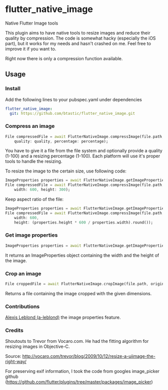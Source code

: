 # flutter_native_image
Native Flutter Image tools

This plugin aims to have native tools to resize images and reduce their quality by compression. The code is somewhat hacky (especially the iOS part), but it works for my needs and hasn't crashed on me. Feel free to improve it if you want to.

Right now there is only a compression function available.

## Usage

### Install

Add the following lines to your pubspec.yaml under dependencies

```yaml
flutter_native_image:
  git: https://github.com/btastic/flutter_native_image.git
```

### Compress an image
```dart
File compressedFile = await FlutterNativeImage.compressImage(file.path,
    quality: quality, percentage: percentage);
```

You have to give it a file from the file system and optionally provide a quality (1-100) and a resizing percentage (1-100).
Each platform will use it's proper tools to handle the resizing.

To resize the image to the certain size, use following code:
```dart
ImageProperties properties = await FlutterNativeImage.getImageProperties(file.path);
File compressedFile = await FlutterNativeImage.compressImage(file.path, quality: 80, 
    width: 600, height: 300);
```
Keep aspect ratio of the file:
```dart
ImageProperties properties = await FlutterNativeImage.getImageProperties(file.path);
File compressedFile = await FlutterNativeImage.compressImage(file.path, quality: 80, 
    width: 600, 
    height: (properties.height * 600 / properties.width).round());
```

### Get image properties
```dart
ImageProperties properties = await FlutterNativeImage.getImageProperties(file.path);
```

It returns an ImageProperties object containing the width and the height of the image.

### Crop an image
```dart
File croppedFile = await FlutterNativeImage.cropImage(file.path, originX, originY, width, height);
```

Returns a file containing the image cropped with the given dimensions.

### Contributions
[Alexis Leblond (a-leblond)](https://github.com/a-leblond) the image properties feature.

### Credits
Shoutouts to Trevor from Vocaro.com. He had the fitting algorithm for resizing images in Objective-C.

Source: http://vocaro.com/trevor/blog/2009/10/12/resize-a-uiimage-the-right-way/

For preserving exif information, I took the code from googles image_picker github (https://github.com/flutter/plugins/tree/master/packages/image_picker)
